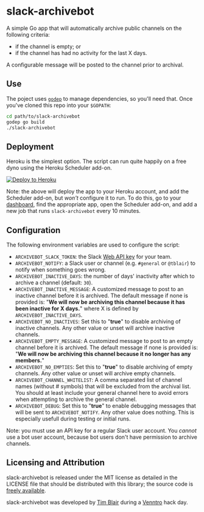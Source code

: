 # slack-archivebot

A simple Go app that will automatically archive public channels on the
following criteria:

* if the channel is empty; or
* if the channel has had no activity for the last X days.

A configurable message will be posted to the channel prior to archival.

## Use

The poject uses [`godep`](https://github.com/tools/godep) to manage
dependencies, so you'll need that.  Once you've cloned this repo into your
`$GOPATH`:

```sh
cd path/to/slack-archivebot
godep go build
./slack-archivebot
```

## Deployment

Heroku is the simplest option.  The script can run quite happily on a free dyno
using the Heroku Scheduler add-on.

[![Deploy to Heroku](https://www.herokucdn.com/deploy/button.svg)][herokudeploy]

Note: the above will deploy the app to your Heroku account, and add the
Scheduler add-on, but _won't_ configure it to run.  To do this, go to your
[dashboard](https://dashboard.heroku.com/apps), find the appropriate app, open
the Scheduler add-on, and add a new job that runs `slack-archivebot` every 10
minutes.

## Configuration

The following environment variables are used to configure the script:

* `ARCHIVEBOT_SLACK_TOKEN`: the Slack [Web API key](https://api.slack.com/web)
  for your team.
* `ARCHIVEBOT_NOTIFY`: a Slack user or channel (e.g. `#general` or `@tblair`)
  to notify when something goes wrong.
* `ARCHIVEBOT_INACTIVE_DAYS`: the number of days' inactivity after which to
  archive a channel (default: `30`).
* `ARCHIVEBOT_INACTIVE_MESSAGE`: A customized message to post to an inactive channel before it is archived. The default message if none is provided is: "**We will now be archiving this channel because it has been inactive for X days.**" where X is defined by `ARCHIVEBOT_INACTIVE_DAYS`.
* `ARCHIVEBOT_NO_INACTIVES`: Set this to "**true**" to disable archiving of inactive channels. Any other value or unset will archive inactive channels.
* `ARCHIVEBOT_EMPTY_MESSAGE`: A customized message to post to an empty channel before it is archived. The default message if none is provided is: "**We will now be archiving this channel because it no longer has any members.**"
* `ARCHIVEBOT_NO_EMPTIES`: Set this to "**true**" to disable archiving of empty channels. Any other value or unset will archive empty channels.
* `ARCHIVEBOT_CHANNEL_WHITELIST`: A comma separated list of channel names (without # symbols) that will be excluded from the archival list. You should at least include your general channel here to avoid errors when attempting to archive the general channel.
* `ARCHIVEBOT_DEBUG`: Set this to "**true**" to enable debugging messages that will be sent to `ARCHIVEBOT_NOTIFY`. Any other value does nothing. This is especially usefull during testing or initial runs.

Note: you must use an API key for a regular Slack user account.  You _cannot_
use a bot user account, because bot users don't have permission to archive
channels.

## Licensing and Attribution

slack-archivebot is released under the MIT license as detailed in the LICENSE
file that should be distributed with this library; the source code is [freely
available](http://github.com/timblair/slack-archivebot).

slack-archivebot was developed by [Tim Blair](http://tim.bla.ir/) during a
[Venntro](http://venntro.com/) hack day.

[herokudeploy]: https://heroku.com/deploy?template=https://github.com/timblair/slack-archivebot
